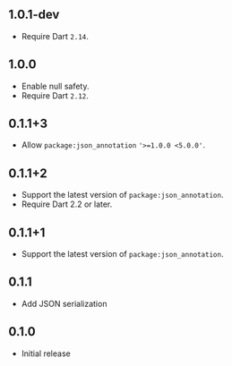 ## 1.0.1-dev

- Require Dart `2.14`.

## 1.0.0

- Enable null safety.
- Require Dart `2.12`.

## 0.1.1+3

- Allow `package:json_annotation` `'>=1.0.0 <5.0.0'`.

## 0.1.1+2

- Support the latest version of `package:json_annotation`.
- Require Dart 2.2 or later.

## 0.1.1+1

- Support the latest version of `package:json_annotation`.

## 0.1.1

- Add JSON serialization

## 0.1.0

- Initial release
